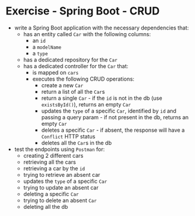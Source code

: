 # Exercise - Spring Boot - CRUD
* write a Spring Boot application with the necessary dependencies that:
    * has an entity called `Car` with the following columns:
        * an `id`
        * a `modelName`
        * a `type`
    * has a dedicated repository for the `Car`
    * has a dedicated controller for the `Car` that:
        * is mapped on `cars`
        * executes the following CRUD operations:
            * create a new `Car`
            * return a list of all the `Car`s
            * return a single `Car` - if the `id` is not in the db (use `existsById()`), returns an empty `Car`
            * updates the `type` of a specific `Car`, identified by `id` and passing a query param - if not present in the db, returns an empty `Car`
            * deletes a specific `Car` - if absent, the response will have a `Conflict` HTTP status
            * deletes all the `Car`s in the db
* test the endpoints using `Postman` for:
    * creating 2 different cars
    * retrieving all the cars
    * retrieving a car by the `id`
    * trying to retrieve an absent car
    * updates the `type` of a specific `Car`
    * trying to update an absent car
    * deleting a specific `Car`
    * trying to delete an absent `Car`
    * deleting all the db 